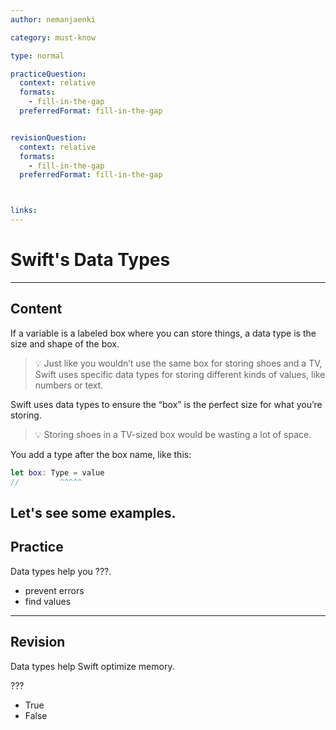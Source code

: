 ```yaml
---
author: nemanjaenki

category: must-know

type: normal

practiceQuestion:
  context: relative
  formats:
    - fill-in-the-gap
  preferredFormat: fill-in-the-gap


revisionQuestion:
  context: relative
  formats:
    - fill-in-the-gap
  preferredFormat: fill-in-the-gap



links:
---
```


# Swift's Data Types

---
## Content

If a variable is a labeled box where you can store things, a data type is the size and shape of the box.

> 💡 Just like you wouldn’t use the same box for storing shoes and a TV, Swift uses specific data types for storing different kinds of values, like numbers or text.

Swift uses data types to ensure the “box” is the perfect size for what you’re storing.

> 💡 Storing shoes in a TV-sized box would be wasting a lot of space.

You add a type after the box name, like this:

```swift
let box: Type = value
//         ^^^^^
```

Let's see some examples.
---
## Practice

Data types help you ???.

- prevent errors
- find values

---
## Revision

Data types help Swift optimize memory.

???

- True
- False
